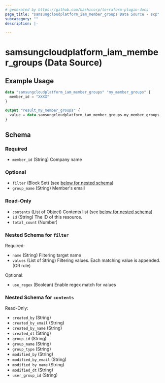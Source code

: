 ```yaml
---
# generated by https://github.com/hashicorp/terraform-plugin-docs
page_title: "samsungcloudplatform_iam_member_groups Data Source - scp"
subcategory: ""
description: |-
  
---
```


# samsungcloudplatform_iam_member_groups (Data Source)



## Example Usage

```terraform
data "samsungcloudplatform_iam_member_groups" "my_member_groups" {
  member_id = "XXXX"
}

output "result_my_member_groups" {
  value = data.samsungcloudplatform_iam_member_groups.my_member_groups
}
```

<!-- schema generated by tfplugindocs -->
## Schema

### Required

- `member_id` (String) Company name

### Optional

- `filter` (Block Set) (see [below for nested schema](#nestedblock--filter))
- `group_name` (String) Member's email

### Read-Only

- `contents` (List of Object) Contents list (see [below for nested schema](#nestedatt--contents))
- `id` (String) The ID of this resource.
- `total_count` (Number)

<a id="nestedblock--filter"></a>
### Nested Schema for `filter`

Required:

- `name` (String) Filtering target name
- `values` (List of String) Filtering values. Each matching value is appended. (OR rule)

Optional:

- `use_regex` (Boolean) Enable regex match for values


<a id="nestedatt--contents"></a>
### Nested Schema for `contents`

Read-Only:

- `created_by` (String)
- `created_by_email` (String)
- `created_by_name` (String)
- `created_dt` (String)
- `group_id` (String)
- `group_name` (String)
- `group_type` (String)
- `modified_by` (String)
- `modified_by_email` (String)
- `modified_by_name` (String)
- `modified_dt` (String)
- `user_group_id` (String)


